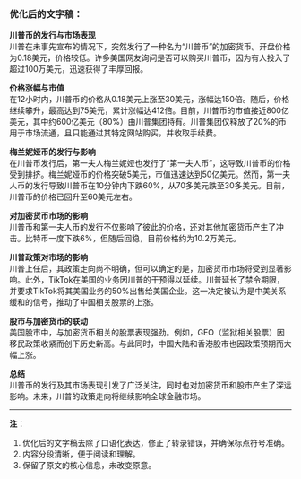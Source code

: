 ### 优化后的文字稿：

**川普币的发行与市场表现**  
川普在未事先宣布的情况下，突然发行了一种名为“川普币”的加密货币。开盘价格为0.18美元，价格较低。许多美国网友询问是否可以购买川普币，因为有人投入了超过100万美元，迅速获得了丰厚回报。  

**价格涨幅与市值**  
在12小时内，川普币的价格从0.18美元上涨至30美元，涨幅达150倍。随后，价格继续攀升，最高达到75美元，累计涨幅达412倍。目前，川普币的市值接近800亿美元，其中约600亿美元（80%）由川普集团持有。川普集团仅释放了20%的币用于市场流通，且只能通过其特定网站购买，并收取手续费。  

**梅兰妮娅币的发行与影响**  
在川普币发行后，第一夫人梅兰妮娅也发行了“第一夫人币”，这导致川普币的价格受到排挤。梅兰妮娅币的价格突破5美元，市值迅速达到50亿美元。然而，第一夫人币的发行导致川普币在10分钟内下跌60%，从70多美元跌至30多美元。目前，川普币的价格已回升至60美元左右。  

**对加密货币市场的影响**  
川普币和第一夫人币的发行不仅影响了彼此的价格，还对其他加密货币产生了冲击。比特币一度下跌6%，但随后回稳，目前价格约为10.2万美元。  

**川普政策对市场的影响**  
川普上任后，其政策走向尚不明确，但可以确定的是，加密货币市场将受到显著影响。此外，TikTok在美国的业务因川普的干预得以延续。川普延长了禁令期限，并要求TikTok将其美国业务的50%出售给美国企业。这一决定被认为是中美关系缓和的信号，推动了中国相关股票的上涨。  

**股市与加密货币的联动**  
美国股市中，与加密货币相关的股票表现强劲。例如，GEO（监狱相关股票）因移民政策收紧而创下历史新高。与此同时，中国大陆和香港股市也因政策预期而大幅上涨。  

**总结**  
川普币的发行及其市场表现引发了广泛关注，同时也对加密货币和股市产生了深远影响。未来，川普的政策走向将继续影响全球金融市场。  

---

**注**：  
1. 优化后的文字稿去除了口语化表达，修正了转录错误，并确保标点符号准确。  
2. 内容分段清晰，便于阅读和理解。  
3. 保留了原文的核心信息，未改变原意。